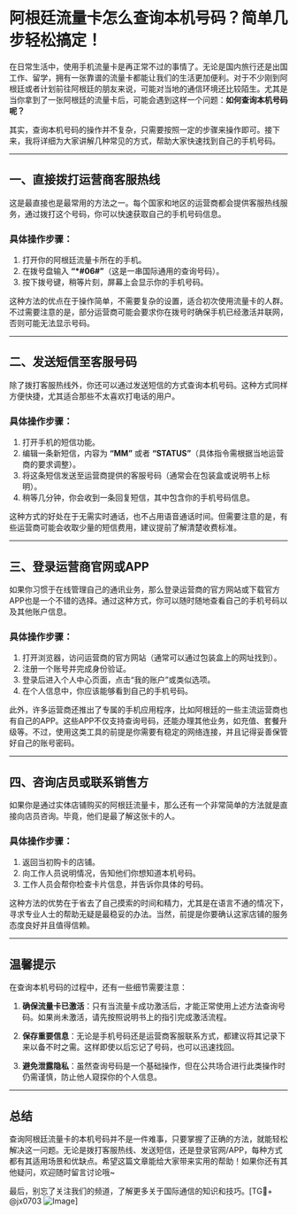 # 阿根廷流量卡怎么查询本机号码？简单几步轻松搞定！

在日常生活中，使用手机流量卡是再正常不过的事情了。无论是国内旅行还是出国工作、留学，拥有一张靠谱的流量卡都能让我们的生活更加便利。对于不少刚到阿根廷或者计划前往阿根廷的朋友来说，可能对当地的通信环境还比较陌生。尤其是当你拿到了一张阿根廷的流量卡后，可能会遇到这样一个问题：**如何查询本机号码呢？**

其实，查询本机号码的操作并不复杂，只需要按照一定的步骤来操作即可。接下来，我将详细为大家讲解几种常见的方式，帮助大家快速找到自己的手机号码。

---

## 一、直接拨打运营商客服热线

这是最直接也是最常用的方法之一。每个国家和地区的运营商都会提供客服热线服务，通过拨打这个号码，你可以快速获取自己的手机号码信息。

### 具体操作步骤：
1. 打开你的阿根廷流量卡所在的手机。
2. 在拨号盘输入 **“*#06#”**（这是一串国际通用的查询号码）。
3. 按下拨号键，稍等片刻，屏幕上会显示你的手机号码。

这种方法的优点在于操作简单，不需要复杂的设置，适合初次使用流量卡的人群。不过需要注意的是，部分运营商可能会要求你在拨号时确保手机已经激活并联网，否则可能无法显示号码。

---

## 二、发送短信至客服号码

除了拨打客服热线外，你还可以通过发送短信的方式查询本机号码。这种方式同样方便快捷，尤其适合那些不太喜欢打电话的用户。

### 具体操作步骤：
1. 打开手机的短信功能。
2. 编辑一条新短信，内容为 **“MM”** 或者 **“STATUS”**（具体指令需根据当地运营商的要求调整）。
3. 将这条短信发送至运营商提供的客服号码（通常会在包装盒或说明书上标明）。
4. 稍等几分钟，你会收到一条回复短信，其中包含你的手机号码信息。

这种方式的好处在于无需实时通话，也不占用语音通话时间。但需要注意的是，有些运营商可能会收取少量的短信费用，建议提前了解清楚收费标准。

---

## 三、登录运营商官网或APP

如果你习惯于在线管理自己的通讯业务，那么登录运营商的官方网站或下载官方APP也是一个不错的选择。通过这种方式，你可以随时随地查看自己的手机号码以及其他账户信息。

### 具体操作步骤：
1. 打开浏览器，访问运营商的官方网站（通常可以通过包装盒上的网址找到）。
2. 注册一个账号并完成身份验证。
3. 登录后进入个人中心页面，点击“我的账户”或类似选项。
4. 在个人信息中，你应该能够看到自己的手机号码。

此外，许多运营商还推出了专属的手机应用程序，比如阿根廷的一些主流运营商也有自己的APP。这些APP不仅支持查询号码，还能办理其他业务，如充值、套餐升级等。不过，使用这类工具的前提是你需要有稳定的网络连接，并且记得妥善保管好自己的账号密码。

---

## 四、咨询店员或联系销售方

如果你是通过实体店铺购买的阿根廷流量卡，那么还有一个非常简单的方法就是直接向店员咨询。毕竟，他们是最了解这张卡的人。

### 具体操作步骤：
1. 返回当初购卡的店铺。
2. 向工作人员说明情况，告知他们你想知道本机号码。
3. 工作人员会帮你检查卡片信息，并告诉你具体的号码。

这种方法的优势在于省去了自己摸索的时间和精力，尤其是在语言不通的情况下，寻求专业人士的帮助无疑是最稳妥的办法。当然，前提是你要确认这家店铺的服务态度良好并且值得信赖。

---

## 温馨提示

在查询本机号码的过程中，还有一些细节需要注意：

1. **确保流量卡已激活**：只有当流量卡成功激活后，才能正常使用上述方法查询号码。如果尚未激活，请先按照说明书上的指引完成激活流程。
   
2. **保存重要信息**：无论是手机号码还是运营商客服联系方式，都建议将其记录下来以备不时之需。这样即使以后忘记了号码，也可以迅速找回。

3. **避免泄露隐私**：虽然查询号码是一个基础操作，但在公共场合进行此类操作时仍需谨慎，防止他人窥探你的个人信息。

---

## 总结

查询阿根廷流量卡的本机号码并不是一件难事，只要掌握了正确的方法，就能轻松解决这一问题。无论是拨打客服热线、发送短信，还是登录官网/APP，每种方式都有其适用场景和优缺点。希望这篇文章能给大家带来实用的帮助！如果你还有其他疑问，欢迎随时留言讨论哦~

最后，别忘了关注我们的频道，了解更多关于国际通信的知识和技巧。[TG💪+ @jx0703 ![Image](https://github.com/user-attachments/assets/dbca1d08-cadb-493c-b0ec-ad6f7a83f270)]